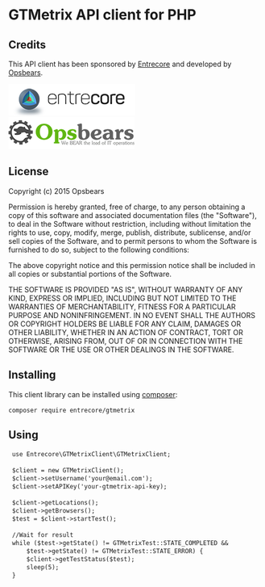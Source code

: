 # GTMetrix API client for PHP

## Credits

This API client has been sponsored by [Entrecore](http://www.entrecore.com) and developed by
[Opsbears](https://www.opsbears.com/).

[![Entrecore](assets/entrecore.png)](http://www.entrecore.com)
[![Opsbears](assets/opsbears.png)](https://www.opsbears.com/)

## License

Copyright (c) 2015 Opsbears

Permission is hereby granted, free of charge, to any person obtaining a copy of this software and associated
documentation files (the "Software"), to deal in the Software without restriction, including without limitation the
rights to use, copy, modify, merge, publish, distribute, sublicense, and/or sell copies of the Software, and to permit
persons to whom the Software is furnished to do so, subject to the following conditions:

The above copyright notice and this permission notice shall be included in all copies or substantial portions of the
Software.

THE SOFTWARE IS PROVIDED "AS IS", WITHOUT WARRANTY OF ANY KIND, EXPRESS OR IMPLIED, INCLUDING BUT NOT LIMITED TO THE
WARRANTIES OF MERCHANTABILITY, FITNESS FOR A PARTICULAR PURPOSE AND NONINFRINGEMENT. IN NO EVENT SHALL THE AUTHORS OR
COPYRIGHT HOLDERS BE LIABLE FOR ANY CLAIM, DAMAGES OR OTHER LIABILITY, WHETHER IN AN ACTION OF CONTRACT, TORT OR
OTHERWISE, ARISING FROM, OUT OF OR IN CONNECTION WITH THE SOFTWARE OR THE USE OR OTHER DEALINGS IN THE SOFTWARE.

## Installing

This client library can be installed using [composer](https://getcomposer.org/):

    composer require entrecore/gtmetrix
    
## Using

     use Entrecore\GTMetrixClient\GTMetrixClient;
     
     $client = new GTMetrixClient();
     $client->setUsername('your@email.com');
     $client->setAPIKey('your-gtmetrix-api-key);

     $client->getLocations();
     $client->getBrowsers();
     $test = $client->startTest();
 
     //Wait for result
 	 while ($test->getState() != GTMetrixTest::STATE_COMPLETED &&
         $test->getState() != GTMetrixTest::STATE_ERROR) {
         $client->getTestStatus($test);
         sleep(5);
     }
